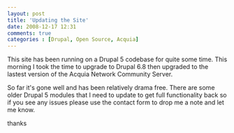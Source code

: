 ```yaml
---
layout: post
title: 'Updating the Site'
date: 2008-12-17 12:31
comments: true
categories : [Drupal, Open Source, Acquia]
---  
```


This site has been running on a Drupal 5 codebase for quite some time. This morning I took the time to upgrade to Drupal 6.8 then upgraded to the lastest version of the Acquia Network Community Server.

So far it's gone well and has been relatively drama free. There are some older Drupal 5 modules that I need to update to get full functionality back so if you see any issues please use the contact form to drop me a note and let me know.

thanks


